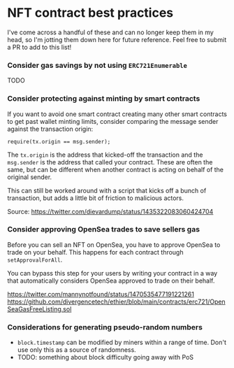 # NFT contract best practices

I've come across a handful of these and can no longer keep them in my head, so I'm jotting them down here for future reference. Feel free to submit a PR to add to this list!

### Consider gas savings by not using `ERC721Enumerable`

TODO

### Consider protecting against minting by smart contracts

If you want to avoid one smart contract creating many other smart contracts to get past wallet minting limits, consider comparing the message sender against the transaction origin:
```solidity
require(tx.origin == msg.sender);
```
The `tx.origin` is the address that kicked-off the transaction and the `msg.sender` is the address that called your contract. These are often the same, but can be different when another contract is acting on behalf of the original sender.

This can still be worked around with a script that kicks off a bunch of transaction, but adds a little bit of friction to malicious actors.

Source: https://twitter.com/dievardump/status/1435322083060424704

### Consider approving OpenSea trades to save sellers gas

Before you can sell an NFT on OpenSea, you have to approve OpenSea to trade on your behalf. This happens for each contract through `setApprovalForAll`.

You can bypass this step for your users by writing your contract in a way that automatically considers OpenSea approved to trade on their behalf.

https://twitter.com/mannynotfound/status/1470535477191221261
https://github.com/divergencetech/ethier/blob/main/contracts/erc721/OpenSeaGasFreeListing.sol

### Considerations for generating pseudo-random numbers

- `block.timestamp` can be modified by miners within a range of time. Don't use only this as a source of randomness.
- TODO: something about block difficulty going away with PoS
